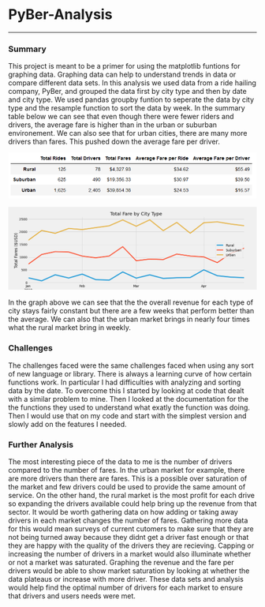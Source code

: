 # PyBer-Analysis
---
### Summary
    
This project is meant to be a primer for using the matplotlib funtions for graphing data. Graphing data can help to understand trends in data or compare different data sets. In this analysis we used data from a ride hailing company, PyBer, and grouped the data first by city type and then by date and city type. We used pandas groupby funtion to seperate the data by city type and the resample function to sort the data by week. In the summary table below we can see that even though there were fewer riders and drivers, the average fare is higher than in the urban or suburban environement. We can also see that for urban cities, there are many more drivers than fares. This pushed down the average fare per driver.

![Summary Dataframe](https://github.com/Duvey314/PyBer-Analysis/blob/master/Analysis/Fig9.png)

![Total Fare by City Type](https://github.com/Duvey314/PyBer-Analysis/blob/master/Analysis/Fig8.png)

In the graph above we can see that the the overall revenue for each type of city stays fairly constant but there are a few weeks that perform better than the average. We can also that the urban market brings in nearly four times what the rural market bring in weekly. 

### Challenges

The challenges faced were the same challenges faced when using any sort of new language or library. There is always a learning curve of how certain functions work. In particular I had difficulties with analyzing and sorting data by the date. To overcome this I started by looking at code that dealt with a similar problem to mine. Then I looked at the documentation for the the functions they used to understand what exatly the function was doing. Then I would use that on my code and start with the simplest version and slowly add on the features I needed.

### Further Analysis
  
The most interesting piece of the data to me is the number of drivers compared to the number of fares. In the urban market for example, there are more drivers than there are fares. This is a possible over saturation of the market and few drivers could be used to provide the same amount of service. On the other hand, the rural market is the most profit for each drive so expanding the drivers available could help bring up the revenue from that sector. It would be worth gathering data on how adding or taking away drivers in each market changes the number of fares. Gathering more data for this would mean surveys of current cutomers to make sure that they are not being turned away because they didnt get a driver fast enough or that they are happy with the quality of the drivers they are recieving. Capping or increasing the number of drivers in a market would also illuminate whether or not a market was saturated. Graphing the revenue and the fare per drivers would be able to show market saturation by looking at whether the data plateaus or increase with more driver. These data sets and analysis would help find the optimal number of drivers for each market to ensure that drivers and users needs were met.

